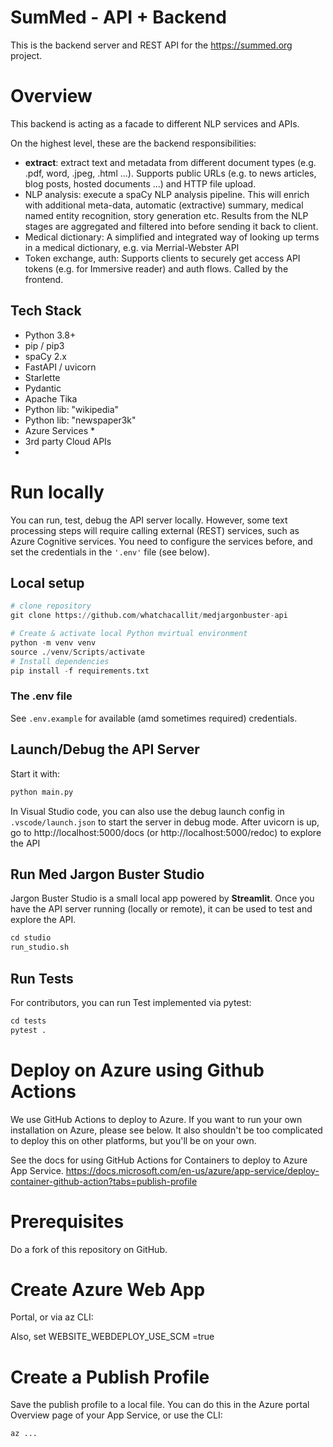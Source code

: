 # SumMed - API + Backend

This is the backend server and REST API for the https://summed.org project.

# Overview

This backend is acting as a facade to different NLP services and APIs.

On the highest level, these are the backend responsibilities:
- **extract**: extract text and metadata from different document types (e.g. .pdf, word, .jpeg, .html ...). 
Supports public URLs (e.g. to news articles, blog posts, hosted documents ...) and HTTP file upload.
- NLP analysis: execute a spaCy NLP analysis pipeline. 
This will enrich with additional meta-data, automatic (extractive) summary, medical named entity recognition, story generation etc.
Results from the NLP stages are aggregated and filtered into before sending it back to client.
- Medical dictionary: A simplified and integrated way of looking up terms in a medical dictionary, e.g. via Merrial-Webster API
- Token exchange, auth: Supports clients to securely get access API tokens (e.g. for Immersive reader) and auth flows. Called by the frontend.


## Tech Stack
* Python 3.8+
* pip / pip3
* spaCy 2.x
* FastAPI / uvicorn
* Starlette
* Pydantic
* Apache Tika
* Python lib: "wikipedia"
* Python lib: "newspaper3k"
* Azure Services
  * 
* 3rd party Cloud APIs
 * 
# Run locally
You can run, test, debug the API server locally. 
However, some text processing steps will require calling external (REST) services, such as Azure Cognitive services.
You need to configure the services before, and set the credentials in the ```'.env'``` file (see below).
## Local setup
```python
# clone repository
git clone https://github.com/whatchacallit/medjargonbuster-api

# Create & activate local Python mvirtual environment
python -m venv venv
source ./venv/Scripts/activate
# Install dependencies
pip install -f requirements.txt

```

### The .env file 
See ```.env.example``` for available (amd sometimes required) credentials. 


## Launch/Debug the API Server
Start it with: 
```python
python main.py
```
In Visual Studio code, you can also use the debug launch config in ```.vscode/launch.json``` to start the server in debug mode.
After uvicorn is up, go to http://localhost:5000/docs (or http://localhost:5000/redoc) to explore the API

## Run Med Jargon Buster Studio
Jargon Buster Studio is a small local app powered by **Streamlit**. 
Once you have the API server running (locally or remote), 
it can be used to test and explore the API.

```python
cd studio
run_studio.sh
```

## Run Tests
For contributors, you can run Test implemented via pytest:
```python
cd tests
pytest .
```

# Deploy on Azure using Github Actions
We use GitHub Actions to deploy to Azure. If you want to run your own installation on Azure,
please see below. It also shouldn't be too complicated to deploy this on other platforms, but you'll be on your own.

See the docs for using GitHub Actions for Containers to deploy to Azure App Service.
https://docs.microsoft.com/en-us/azure/app-service/deploy-container-github-action?tabs=publish-profile

# Prerequisites
Do a fork of this repository on GitHub.

# Create Azure Web App 
Portal, or via az CLI:

Also, 
set WEBSITE_WEBDEPLOY_USE_SCM =true

# Create a Publish Profile
Save the publish profile to a local file.
You can do this in the Azure portal Overview page of your App Service, 
or use the CLI:
```
az ...
```


